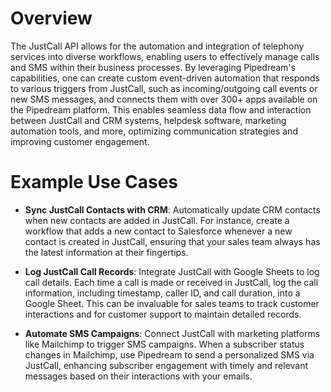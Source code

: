 # Overview

The JustCall API allows for the automation and integration of telephony services into diverse workflows, enabling users to effectively manage calls and SMS within their business processes. By leveraging Pipedream's capabilities, one can create custom event-driven automation that responds to various triggers from JustCall, such as incoming/outgoing call events or new SMS messages, and connects them with over 300+ apps available on the Pipedream platform. This enables seamless data flow and interaction between JustCall and CRM systems, helpdesk software, marketing automation tools, and more, optimizing communication strategies and improving customer engagement.

# Example Use Cases

- **Sync JustCall Contacts with CRM**: Automatically update CRM contacts when new contacts are added in JustCall. For instance, create a workflow that adds a new contact to Salesforce whenever a new contact is created in JustCall, ensuring that your sales team always has the latest information at their fingertips.

- **Log JustCall Call Records**: Integrate JustCall with Google Sheets to log call details. Each time a call is made or received in JustCall, log the call information, including timestamp, caller ID, and call duration, into a Google Sheet. This can be invaluable for sales teams to track customer interactions and for customer support to maintain detailed records.

- **Automate SMS Campaigns**: Connect JustCall with marketing platforms like Mailchimp to trigger SMS campaigns. When a subscriber status changes in Mailchimp, use Pipedream to send a personalized SMS via JustCall, enhancing subscriber engagement with timely and relevant messages based on their interactions with your emails.
